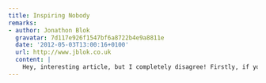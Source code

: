 ```yaml
---
title: Inspiring Nobody
remarks:
- author: Jonathon Blok
  gravatar: 7d117e926f1547bf6a8722b4e9a8811e
  date: '2012-05-03T13:00:16+0100'
  url: http://www.jblok.co.uk
  content: |
    Hey, interesting article, but I completely disagree! Firstly, if you actually look at the 2007 site it is actually quite status quo. If there wasn't a ghastly and overcooked background, it would look even blander than today's site, which I actually think is more brand orientated. The 2007 site has straight laced buttons, and even a standard browser submit button. In today's site, there are subtle hints like angled headers, keeping brand identity, but not shoving it in your face. Granted, they could have utilised their full brand colour spectrum a bit more however. Also, I don't think they should break layout conventions too much -- they need to appeal to a global audience, and get across a huge amount of content, and I think using subtle branding like they have is better for usability than being radical in the whole structure of the site.
---
```

